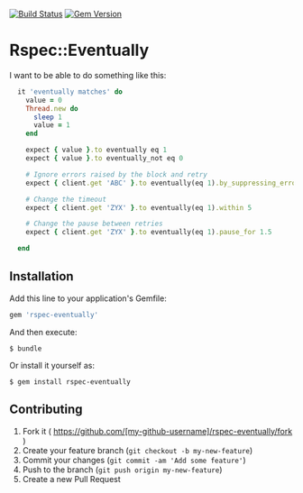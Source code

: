 [![Build Status](https://travis-ci.org/hawknewton/rspec-eventually.svg?branch=master)](https://travis-ci.org/hawknewton/rspec-eventually) [![Gem Version](https://badge.fury.io/rb/rspec-eventually.svg)](http://badge.fury.io/rb/rspec-eventually)
# Rspec::Eventually

I want to be able to do something like this:

```ruby
  it 'eventually matches' do
    value = 0
    Thread.new do
      sleep 1
      value = 1
    end

    expect { value }.to eventually eq 1
    expect { value }.to eventually_not eq 0

    # Ignore errors raised by the block and retry
    expect { client.get 'ABC' }.to eventually(eq 1).by_suppressing_errors

    # Change the timeout
    expect { client.get 'ZYX' }.to eventually(eq 1).within 5

    # Change the pause between retries
    expect { client.get 'ZYX' }.to eventually(eq 1).pause_for 1.5

  end
```

## Installation

Add this line to your application's Gemfile:

```ruby
gem 'rspec-eventually'
```

And then execute:

    $ bundle

Or install it yourself as:

    $ gem install rspec-eventually

## Contributing

1. Fork it ( https://github.com/[my-github-username]/rspec-eventually/fork )
2. Create your feature branch (`git checkout -b my-new-feature`)
3. Commit your changes (`git commit -am 'Add some feature'`)
4. Push to the branch (`git push origin my-new-feature`)
5. Create a new Pull Request
